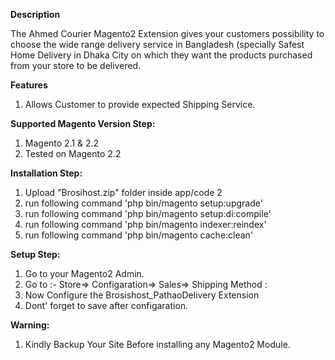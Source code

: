 <b>Description</b>

The Ahmed Courier Magento2 Extension gives your customers possibility to choose the wide range delivery service in Bangladesh (specially Safest Home Delivery in Dhaka City on which they want the products purchased from your store to be delivered.

<b>Features</b>

1. Allows Customer to provide expected Shipping Service.

<b>Supported Magento Version Step:</b>
1. Magento 2.1 & 2.2
2. Tested on Magento 2.2

<b>Installation Step:</b>

1. Upload "Brosihost.zip" folder inside app/code
2
3. run following command 'php bin/magento setup:upgrade'
4. run following command 'php bin/magento setup:di:compile'
5. run following command 'php bin/magento indexer:reindex'
6. run following command 'php bin/magento cache:clean'

<b>Setup Step:</b>

1. Go to your Magento2 Admin.
2. Go to :-  Store=> Configaration=> Sales=> Shipping Method :
3. Now Configure the Brosishost_PathaoDelivery Extension 
4. Dont' forget to save after configaration.

<b>Warning:</b>

1. Kindly Backup Your Site Before installing any Magento2 Module. 
